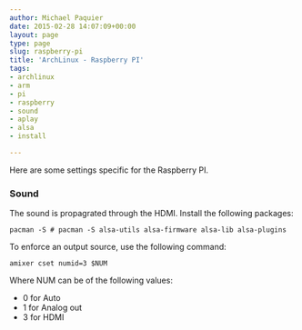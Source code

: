 ```yaml
---
author: Michael Paquier
date: 2015-02-28 14:07:09+00:00
layout: page
type: page
slug: raspberry-pi
title: 'ArchLinux - Raspberry PI'
tags:
- archlinux
- arm
- pi
- raspberry
- sound
- aplay
- alsa
- install

---
```


Here are some settings specific for the Raspberry PI.

### Sound

The sound is propagrated through the HDMI. Install the following packages:

    pacman -S # pacman -S alsa-utils alsa-firmware alsa-lib alsa-plugins

To enforce an output source, use the following command:

    amixer cset numid=3 $NUM

Where NUM can be of the following values:

  * 0 for Auto
  * 1 for Analog out
  * 3 for HDMI
